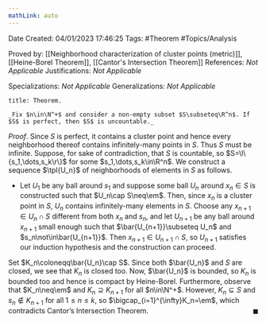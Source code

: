 ```yaml
---
mathLink: auto
---
```


<div class="topSpace"></div>

Date Created: 04/01/2023 17:46:25
Tags: #Theorem #Topics/Analysis

Proved by: [[Neighborhood characterization of cluster points (metric)]], [[Heine-Borel Theorem]], [[Cantor's Intersection Theorem]]
References: _Not Applicable_
Justifications: _Not Applicable_

Specializations: _Not Applicable_
Generalizations: _Not Applicable_

``` ad-Theorem
title: Theorem.

_Fix $n\in\N^+$ and consider a non-empty subset $S\subseteq\R^n$. If $S$ is perfect, then $S$ is uncountable._

```

_Proof_. Since $S$ is perfect, it contains a cluster point and hence every neighborhood thereof contains infinitely-many points in $S$. Thus $S$ must be infinite. Suppose, for sake of contradiction, that $S$ is countable, so $S=\l\{s_1,\dots,s_k\r\}$ for some $s_1,\dots,s_k\in\R^n$. We construct a sequence $\tpl{U_n}$ of neighborhoods of elements in $S$ as follows.
* Let $U_1$ be any ball around $s_1$ and suppose some ball $U_n$ around $x_n\in S$ is constructed such that $U_n\cap S\neq\em$. Then, since $x_n$ is a cluster point in $S$, $U_n$ contains infinitely-many elements in $S$. Choose any $x_{n+1}\in U_n\cap S$ different from both $x_n$ and $s_n$, and let $U_{n+1}$ be any ball around $x_{n+1}$ small enough such that $\bar{U_{n+1}}\subseteq U_n$ and $s_n\not\in\bar{U_{n+1}}$. Then $x_{n+1}\in U_{n+1}\cap S$, so $U_{n+1}$ satisfies our induction hypothesis and the construction can proceed.

Set $K_n\coloneqq\bar{U_n}\cap S$. Since both $\bar{U_n}$ and $S$ are closed, we see that $K_n$ is closed too. Now, $\bar{U_n}$ is bounded, so $K_n$ is bounded too and hence is compact by Heine-Borel. Furthermore, observe that $K_n\neq\em$ and $K_n\supseteq K_{n+1}$ for all $n\in\N^+$. However, $K_n\subseteq S$ and $s_n\not\in K_{n+1}$ for all $1\leq n\leq k$, so $\bigcap_{i=1}^{\infty}K_n=\em$, which contradicts Cantor$\textrm{'}$s Intersection Theorem.<span style="float:right;">$\blacksquare$</span>
